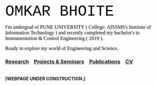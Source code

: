 <body> 
<font size="50" style="font-family:courier;" color="Black">OMKAR BHOITE </font> 

</body> 

<br>


 <font size="3" style="font-family:roman;" color="Black"> I'm undergrad of PUNE UNIVERSITY ( College: AISSMS's Institute of Information Technology ) and recently completed my bachelor's in Instrumentation & Control Engineering ( 2019 ). </font> <br>


 <font size="3" style="font-family:roman;" color="Black"> Ready to explore my world of Engineering and Science.</font> <br>

###  [Research](r.md) &ensp; [Projects & Seminars](pro.md) &ensp; [Publications](p.md) &ensp;  [CV](https://github.com/omkarbhoite25/Omkar/raw/master/Omkar_CV.pdf) <br><br>













**[WEBPAGE UNDER CONSTRUCTION.]**

